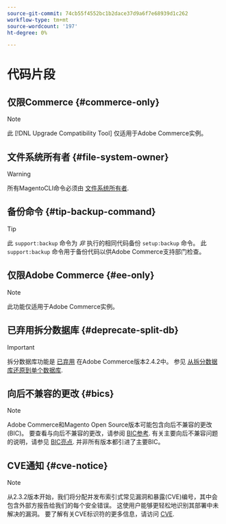 ```yaml
---
source-git-commit: 74cb55f4552bc1b2dace37d9a6f7e68939d1c262
workflow-type: tm+mt
source-wordcount: '197'
ht-degree: 0%

---
```

# 代码片段

## 仅限Commerce {#commerce-only}

>[!NOTE]
>
>此 [!DNL Upgrade Compatibility Tool] 仅适用于Adobe Commerce实例。

<!-- Configuration guide snippets -->

## 文件系统所有者 {#file-system-owner}

>[!WARNING]
>
>所有MagentoCLI命令必须由 [文件系统所有者](/help/configuration/cli/config-cli.md#prerequisites).

## 备份命令 {#tip-backup-command}

>[!TIP]
>
>此 `support:backup` 命令为 _非_ 执行的相同代码备份 `setup:backup` 命令。 此 `support:backup` 命令用于备份代码以供Adobe Commerce支持部门检查。

## 仅限Adobe Commerce {#ee-only}

>[!NOTE]
>
>此功能仅适用于Adobe Commerce实例。

## 已弃用拆分数据库 {#deprecate-split-db}

>[!IMPORTANT]
>
>拆分数据库功能是 [已弃用](https://community.magento.com/t5/Magento-DevBlog/Deprecation-of-Split-Database-in-Magento-Commerce/ba-p/465187?_ga=2.128934671.2024864496.1657558157-1596100530.1657558157) 在Adobe Commerce版本2.4.2中。 参见 [从拆分数据库还原到单个数据库](/help/configuration/storage/revert-split-database.md).

<!-- End of Configuration guide snippets -->

## 向后不兼容的更改 {#bics}

>[!NOTE]
>
>Adobe Commerce和Magento Open Source版本可能包含向后不兼容的更改(BIC)。 要查看与向后不兼容的更改，请参阅 [BIC参考](https://developer.adobe.com/commerce/php/development/backward-incompatible-changes/reference/). 有关主要向后不兼容问题的说明，请参见 [BIC亮点](https://developer.adobe.com/commerce/php/development/backward-incompatible-changes/highlights/). 并非所有版本都引进了主要BIC。

## CVE通知 {#cve-notice}

>[!NOTE]
>
>从2.3.2版本开始，我们将分配并发布索引式常见漏洞和暴露(CVE)编号，其中会包含外部方报告给我们的每个安全错误。 这使用户能够更轻松地识别其部署中未解决的漏洞。 要了解有关CVE标识符的更多信息，请访问 [CVE](https://cve.mitre.org/).
